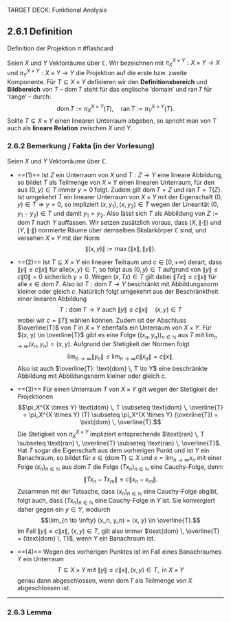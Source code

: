 
TARGET DECK: Funktional Analysis

## 2.6.1 Definition
Definition der Projektion $\pi$ #flashcard 

Seien $X$ und $Y$ Vektorräume über $\mathbb{C}$. Wir bezeichnen mit $\pi_X^{X \times Y} : X \times Y \to X$ und $\pi_Y^{X \times Y} : X \times Y \to Y$ die Projektion auf die erste bzw. zweite Komponente. 
Für $T \subseteq X \times Y$ definieren wir den **Definitionsbereich** und **Bildbereich** von $T$ – $\text{dom} \, T$ steht für das englische ‘domain’ und $\text{ran} \, T$ für ‘range’ – durch:
$$\text{dom} \, T := \pi_X^{X \times Y} (T), \quad \text{ran} \, T := \pi_Y^{X \times Y} (T).$$
Sollte $T \subseteq X \times Y$ einen linearen Unterraum abgeben, so spricht man von $T$ auch als **lineare Relation** zwischen $X$ und $Y$.
<!--ID: 1742296444049-->

### 2.6.2 Bemerkung / Fakta (in der Vorlesung)

Seien $X$ und $Y$ Vektorräume über $\mathbb{C}$.

- ==(1)== Ist $Z$ ein Unterraum von $X$ und $T: Z \to Y$ eine lineare Abbildung, so bildet $T$ als 
Teilmenge von $X \times Y$ einen linearen Unterraum, für den aus $(0, y) \in T$ immer $y = 0$ folgt. Zudem gilt $\text{dom} \, T = Z$ und $\text{ran} \, T = T(Z)$.
Ist umgekehrt $T$ ein linearer Unterraum von $X \times Y$ mit der Eigenschaft $(0, y) \in T \Rightarrow y = 0,$
so impliziert $(x, y_1), (x, y_2) \in T$ wegen der Linearität $(0, y_1 - y_2) \in T$ und damit $y_1 = y_2$. Also lässt sich $T$ als Abbildung von $Z := \text{dom} \, T$ nach $Y$ auffassen. Wir setzen zusätzlich voraus, dass $(X, \|\cdot\|)$ und $(Y, \|\cdot\|)$ normierte Räume über demselben Skalarkörper $\mathbb{C}$ sind, und versehen $X \times Y$ mit der Norm $$\|(x, y)\| := \max\{\|x\|, \|y\|\}.$$
- ==(2)== Ist $T \subseteq X \times Y$ ein linearer Teilraum und $c \in [0, +\infty)$ derart, 
dass $\|y\| \leq c\|x\|$ für alle$(x, y) \in T$, so folgt aus $(0, y) \in T$ aufgrund von $\|y\| \leq c\|0\| = 0$ sicherlich $y = 0$. Wegen $(x, Tx) \in T$ gilt dabei $\|Tx\| \leq c\|x\|$ für alle $x \in \text{dom} \, T$. 
Also ist $T: \text{dom} \, T \to Y$ beschränkt mit Abbildungsnorm kleiner oder gleich $c$. 
Natürlich folgt umgekehrt aus der Beschränktheit einer linearen Abbildung 
$$T: \text{dom} \, T \to Y \text{ auch } \|y\| \leq c\|x\| \quad(x, y) \in T$$wobei wir $c = \|T\|$ wählen können. Zudem ist der Abschluss $\overline{T}$ von $T$ in $X \times Y$ ebenfalls ein Unterraum von $X \times Y$. Für $(x, y) \in \overline{T}$ gibt es eine Folge $((x_n, y_n))_{n \in \mathbb{N}}$ aus $T$ mit $\lim_{n \to \infty} (x_n, y_n) = (x, y).$ Aufgrund der Stetigkeit der Normen folgt 
$$\lim_{n \to \infty} \|y_n\| \leq \lim_{n \to \infty} c\|x_n\| = c\|x\|.$$ 
Also ist auch $\overline{T}: \text{dom} \, T \to Y$ eine beschränkte Abbildung mit Abbildungsnorm kleiner oder gleich $c$.


- ==(3)== Für einen Unterraum $T$ von $X \times Y$ gilt 
wegen der Stetigkeit der Projektionen $$\pi_X^{X \times Y} \text{dom} \, T \subseteq \text{dom} \, \overline{T} = \pi_X^{X \times Y} (T) \subseteq \pi_X^{X \times Y} (\overline{T}) = \text{dom} \, \overline{T}.$$ Die Stetigkeit von $\pi_X^{X \times Y}$ impliziert entsprechende $\text{ran} \, T \subseteq \text{ran} \, \overline{T} \subseteq \text{ran} \, \overline{T}$. Hat $T$ sogar die Eigenschaft aus dem vorherigen Punkt und ist $Y$ ein Banachraum, so bildet für $x \in (\text{dom} \, T) \subseteq X$ und $x = \lim_{n \to \infty} x_n$ mit einer Folge $(x_n)_{n \in \mathbb{N}}$ aus $\text{dom} \, T$ die Folge $(T x_n)_{n \in \mathbb{N}}$ eine Cauchy-Folge, denn:
$$\|T x_n - T x_m\| \leq c\|x_n - x_m\|.$$ Zusammen mit der Tatsache, dass $(x_n)_{n \in \mathbb{N}}$ eine Cauchy-Folge abgibt, folgt auch, dass $(T x_n)_{n \in \mathbb{N}}$ eine Cauchy-Folge in $Y$ ist. Sie konvergiert daher gegen ein $y \in Y$, wodurch 
$$\lim_{n \to \infty} (x_n, y_n) = (x, y) \in \overline{T}.$$
Im Fall $\|y\| \leq c\|x\|$, $(x, y) \in T$, gilt also immer $\text{dom} \, \overline{T} = (\text{dom} \, T)$, wenn $Y$ ein Banachraum ist.


- ==(4)== Wegen des vorherigen Punktes ist im Fall eines Banachraumes $Y$ ein Unterraum 
$$T \subseteq X \times Y \text{ mit } \|y\| \leq c\|x\|, (x, y) \in T, \text{ in } X \times Y$$genau dann abgeschlossen, wenn $\text{dom} \, T$ als Teilmenge von $X$ abgeschlossen ist.

---

### 2.6.3 Lemma
